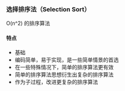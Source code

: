 ### 选择排序法（Selection Sort）

O(n^2) 的排序算法

#### 特点

- 基础
- 编码简单，易于实现，是一些简单情景的首选
- 在一些特殊情况下，简单的排序算法更有效
- 简单的排序算法思想衍生出复杂的排序算法
- 作为子过程，改进更复杂的排序算法